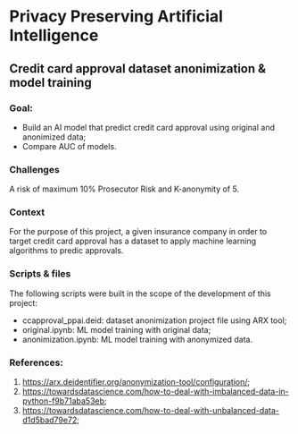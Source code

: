 # Privacy Preserving Artificial Intelligence 
## Credit card approval dataset anonimization & model training

### Goal: 
* Build an AI model that predict credit card approval using original and anonimized data;
* Compare AUC of models.

### Challenges
A risk of maximum 10% Prosecutor Risk and K-anonymity of 5.

### Context
For the purpose of this project, a given insurance company in order to target credit card approval has a dataset to apply machine learning algorithms to predic approvals.

### Scripts & files
The following scripts were built in the scope of the development of this project:
* ccapproval_ppai.deid: dataset anonimization project file using ARX tool;
* original.ipynb: ML model training with original data;
* anonimization.ipynb: ML model training with anonymized data.

### References:
1. https://arx.deidentifier.org/anonymization-tool/configuration/;
2. https://towardsdatascience.com/how-to-deal-with-imbalanced-data-in-python-f9b71aba53eb;
3. https://towardsdatascience.com/how-to-deal-with-unbalanced-data-d1d5bad79e72;

